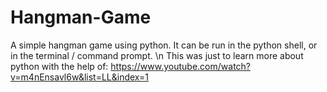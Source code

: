 # Hangman-Game
A simple hangman game using python. It can be run in the python shell, or in the terminal / command prompt.
\n This was just to learn more about python with the help of: https://www.youtube.com/watch?v=m4nEnsavl6w&list=LL&index=1

